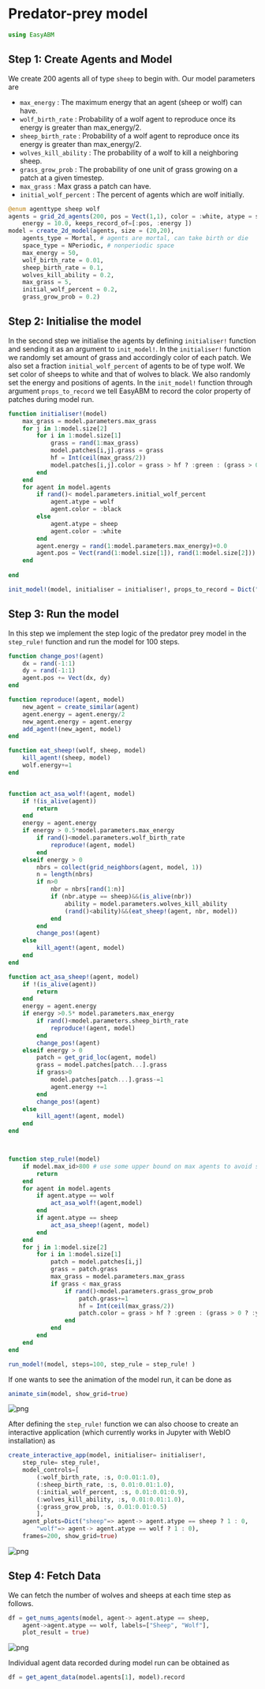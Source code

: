 
# Predator-prey model

```julia
using EasyABM
```

## Step 1: Create Agents and Model

We create 200 agents all of type `sheep` to begin with. Our model parameters are 

* `max_energy` : The maximum energy that an agent (sheep or wolf) can have. 
* `wolf_birth_rate` : Probability of a wolf agent to reproduce once its energy is greater than max_energy/2.  
* `sheep_birth_rate` : Probability of a wolf agent to reproduce once its energy is greater than max_energy/2. 
* `wolves_kill_ability` : The probability of a wolf to kill a neighboring sheep.
* `grass_grow_prob` : The probability of one unit of grass growing on a patch at a given timestep.
* `max_grass` : Max grass a patch can have.
* `initial_wolf_percent` : The percent of agents which are wolf initially. 

```julia
@enum agenttype sheep wolf
agents = grid_2d_agents(200, pos = Vect(1,1), color = :white, atype = sheep, 
    energy = 10.0, keeps_record_of=[:pos, :energy ])
model = create_2d_model(agents, size = (20,20), 
    agents_type = Mortal, # agents are mortal, can take birth or die
    space_type = NPeriodic, # nonperiodic space
    max_energy = 50, 
    wolf_birth_rate = 0.01,
    sheep_birth_rate = 0.1,
    wolves_kill_ability = 0.2,
    max_grass = 5,
    initial_wolf_percent = 0.2,
    grass_grow_prob = 0.2)
```

## Step 2: Initialise the model

In the second step we initialise the agents by defining `initialiser!` function and sending it as an argument to `init_model!`. In the `initialiser!` function we randomly set amount of grass and accordingly color of each patch. We also set a fraction `initial_wolf_percent` of agents to be of type wolf. We set color of sheeps to white and that of wolves to black. We also randomly set the energy and positions of agents. In the `init_model!` function through argument `props_to_record` we tell EasyABM to record the color property of patches during model run. 


```julia
function initialiser!(model)
    max_grass = model.parameters.max_grass
    for j in 1:model.size[2]
        for i in 1:model.size[1]
            grass = rand(1:max_grass)
            model.patches[i,j].grass = grass
            hf = Int(ceil(max_grass/2))
            model.patches[i,j].color = grass > hf ? :green : (grass > 0 ? :blue : :grey)
        end
    end
    for agent in model.agents
        if rand()< model.parameters.initial_wolf_percent 
            agent.atype = wolf
            agent.color = :black
        else
            agent.atype = sheep
            agent.color = :white
        end
        agent.energy = rand(1:model.parameters.max_energy)+0.0
        agent.pos = Vect(rand(1:model.size[1]), rand(1:model.size[2]))
    end
            
end

init_model!(model, initialiser = initialiser!, props_to_record = Dict("patches"=>[:color]))
```

## Step 3: Run the model

In this step we implement the step logic of the predator prey model in the `step_rule!` function and run the model for 100 steps. 



```julia
function change_pos!(agent)
    dx = rand(-1:1)
    dy = rand(-1:1)
    agent.pos += Vect(dx, dy)
end

function reproduce!(agent, model)
    new_agent = create_similar(agent)
    agent.energy = agent.energy/2
    new_agent.energy = agent.energy
    add_agent!(new_agent, model)
end

function eat_sheep!(wolf, sheep, model)
    kill_agent!(sheep, model) 
    wolf.energy+=1
end


function act_asa_wolf!(agent, model)
    if !(is_alive(agent))
        return
    end
    energy = agent.energy
    if energy > 0.5*model.parameters.max_energy
        if rand()<model.parameters.wolf_birth_rate
            reproduce!(agent, model)
        end
    elseif energy > 0 
        nbrs = collect(grid_neighbors(agent, model, 1))
        n = length(nbrs)
        if n>0
            nbr = nbrs[rand(1:n)]
            if (nbr.atype == sheep)&&(is_alive(nbr))
                ability = model.parameters.wolves_kill_ability
                (rand()<ability)&&(eat_sheep!(agent, nbr, model))
            end
        end
        change_pos!(agent)
    else
        kill_agent!(agent, model)
    end
end

function act_asa_sheep!(agent, model)
    if !(is_alive(agent))
        return
    end
    energy = agent.energy
    if energy >0.5* model.parameters.max_energy
        if rand()<model.parameters.sheep_birth_rate
            reproduce!(agent, model)
        end
        change_pos!(agent)
    elseif energy > 0 
        patch = get_grid_loc(agent, model)
        grass = model.patches[patch...].grass
        if grass>0
            model.patches[patch...].grass-=1
            agent.energy +=1
        end
        change_pos!(agent)
    else
        kill_agent!(agent, model)
    end
end



function step_rule!(model)
    if model.max_id>800 # use some upper bound on max agents to avoid system hang
        return
    end
    for agent in model.agents
        if agent.atype == wolf
            act_asa_wolf!(agent,model)
        end
        if agent.atype == sheep
            act_asa_sheep!(agent, model)
        end
    end
    for j in 1:model.size[2]
        for i in 1:model.size[1]
            patch = model.patches[i,j]
            grass = patch.grass
            max_grass = model.parameters.max_grass 
            if grass < max_grass
                if rand()<model.parameters.grass_grow_prob
                    patch.grass+=1
                    hf = Int(ceil(max_grass/2))
                    patch.color = grass > hf ? :green : (grass > 0 ? :yellow : :grey)
                end
            end
        end
    end
end

run_model!(model, steps=100, step_rule = step_rule! )
```

If one wants to see the animation of the model run, it can be done as 

```julia
animate_sim(model, show_grid=true)
```

![png](assets/PPrey/PPreyAnim1.png)


After defining the `step_rule!` function we can also choose to create an interactive application (which currently works in Jupyter with WebIO installation) as 

```julia
create_interactive_app(model, initialiser= initialiser!,
    step_rule= step_rule!,
    model_controls=[
        (:wolf_birth_rate, :s, 0:0.01:1.0),
        (:sheep_birth_rate, :s, 0.01:0.01:1.0),
        (:initial_wolf_percent, :s, 0.01:0.01:0.9),
        (:wolves_kill_ability, :s, 0.01:0.01:1.0),
        (:grass_grow_prob, :s, 0.01:0.01:0.5)
        ], 
    agent_plots=Dict("sheep"=> agent-> agent.atype == sheep ? 1 : 0, 
        "wolf"=> agent-> agent.atype == wolf ? 1 : 0),
    frames=200, show_grid=true)
```

![png](assets/PPrey/PPreyIntApp.png)




## Step 4: Fetch Data 

We can fetch the number of wolves and sheeps at each time step as follows. 

```julia
df = get_nums_agents(model, agent-> agent.atype == sheep, 
    agent->agent.atype == wolf, labels=["Sheep", "Wolf"], 
    plot_result = true)
```

![png](assets/PPrey/PPreyPlot1.png)

Individual agent data recorded during model run can be obtained as 

```julia
df = get_agent_data(model.agents[1], model).record
```
    


